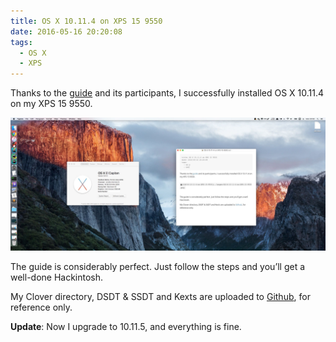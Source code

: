 ```yaml
---
title: OS X 10.11.4 on XPS 15 9550
date: 2016-05-16 20:20:08
tags:
  - OS X
  - XPS
---
```


Thanks to the [guide](http://www.tonymacx86.com/threads/guide-wip-dell-xps-15-9550-skylake-gtx960m-ssd-via-clover-uefi.192598/) and its participants, I successfully installed OS X 10.11.4 on my XPS 15 9550.

 ![OS-X-10-11-4-on-XPS-15-9550](/images/OS-X-10-11-4-on-XPS-15-9550.jpg)



The guide is considerably perfect. Just follow the steps and you’ll get a well-done Hackintosh.

My Clover directory, DSDT & SSDT and Kexts are uploaded to [Github](https://github.com/corenel/XPS9550-OSX), for reference only. 



**Update**: Now I upgrade to 10.11.5, and everything is fine.
